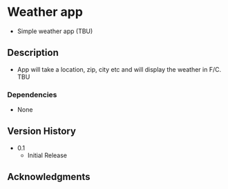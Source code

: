 # Weather app

* Simple weather app (TBU)

## Description

* App will take a location, zip, city etc and will display the weather in F/C. TBU

### Dependencies
* None

## Version History

* 0.1
    * Initial Release

## Acknowledgments




